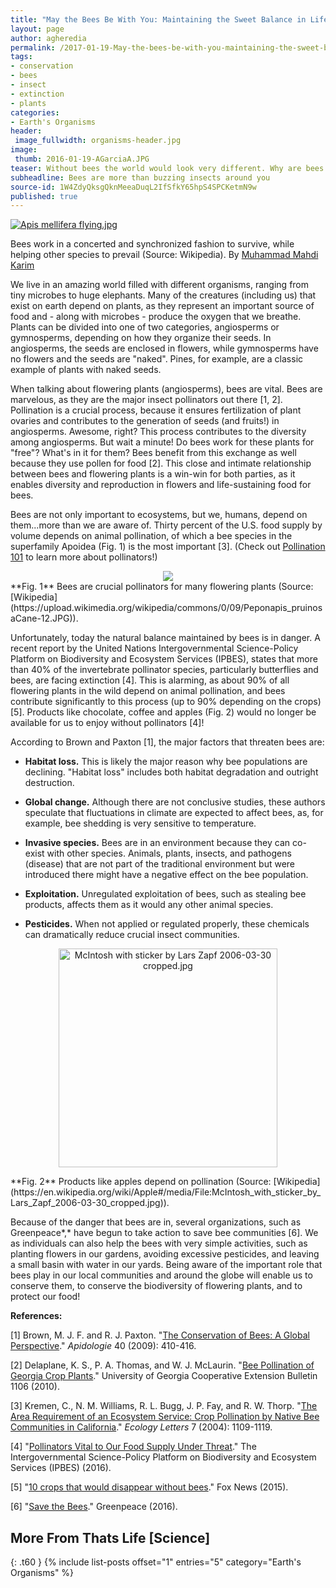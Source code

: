 ```yaml
---
title: "May the Bees Be With You: Maintaining the Sweet Balance in Life"
layout: page
author: agheredia
permalink: /2017-01-19-May-the-bees-be-with-you-maintaining-the-sweet-balance-in-life-AGarciaHeredia/
tags:
- conservation
- bees
- insect
- extinction
- plants
categories:
- Earth's Organisms
header:
 image_fullwidth: organisms-header.jpg
image: 
 thumb: 2016-01-19-AGarciaA.JPG
teaser: Without bees the world would look very different. Why are bees in decline, and what can we do to help them?
subheadline: Bees are more than buzzing insects around you
source-id: 1W4ZdyQksgQknMeeaDuqL2IfSfkY65hpS4SPCKetmN9w
published: true
---
```


<p><a href="https://commons.wikimedia.org/wiki/File:Apis_mellifera_flying.jpg#/media/File:Apis_mellifera_flying.jpg"><img src="https://upload.wikimedia.org/wikipedia/commons/thumb/9/99/Apis_mellifera_flying.jpg/1200px-Apis_mellifera_flying.jpg" alt="Apis mellifera flying.jpg"></a><figcaption>Bees work in a concerted and synchronized fashion to survive, while helping other species to prevail (Source: Wikipedia). By <a href="https://en.wikipedia.org/wiki/File:Apis_mellifera_flying.jpg" class="extiw" title="w:User:Muhammad Mahdi Karim">Muhammad Mahdi Karim</a></figcaption> </p>

We live in an amazing world filled with different organisms, ranging from tiny microbes to huge elephants. Many of the creatures (including us) that exist on earth depend on plants, as they represent an important source of food and - along with microbes - produce the oxygen that we breathe. Plants can be divided into one of two categories, angiosperms or gymnosperms, depending on how they organize their seeds. In angiosperms, the seeds are enclosed in flowers, while gymnosperms have no flowers and the seeds are "naked". Pines, for example, are a classic example of plants with naked seeds. 

When talking about flowering plants (angiosperms), bees are vital. Bees are marvelous, as they are the major insect pollinators out there [1, 2]. Pollination is a crucial process, because it ensures fertilization of plant ovaries and contributes to the generation of seeds (and fruits!) in angiosperms. Awesome, right? This process contributes to the diversity among angiosperms. But wait a minute! Do bees work for these plants for "free"? What's in it for them? Bees benefit from this exchange as well because they use pollen for food [2]. This close and intimate relationship between bees and flowering plants is a win-win for both parties, as it enables diversity and reproduction in flowers and life-sustaining food for bees. 

Bees are not only important to ecosystems, but we, humans, depend on them...more than we are aware of. Thirty percent of the U.S. food supply by volume depends on animal pollination, of which a bee species in the superfamily Apoidea (Fig. 1) is the most important [3]. (Check out [Pollination 101](http://thatslifesci.com.s3-website-us-east-1.amazonaws.com/2017-01-05-Pollination-101-AGuirre/) to learn more about pollinators!)

<div style="text-align:center"><img src ="https://upload.wikimedia.org/wikipedia/commons/0/09/Peponapis_pruinosaCane-12.JPG"/></div>
**Fig. 1** Bees are crucial pollinators for many flowering plants (Source: [Wikipedia](https://upload.wikimedia.org/wikipedia/commons/0/09/Peponapis_pruinosaCane-12.JPG)).

Unfortunately, today the natural balance maintained by bees is in danger. A recent report by the United Nations Intergovernmental Science-Policy Platform on Biodiversity and Ecosystem Services (IPBES), states that more than 40% of the invertebrate pollinator species, particularly butterflies and bees, are facing extinction [4]. This is alarming, as about 90% of all flowering plants in the wild depend on animal pollination, and bees contribute significantly to this process (up to 90% depending on the crops) [5]. Products like chocolate, coffee and apples (Fig. 2) would no longer be available for us to enjoy without pollinators [4]!

According to Brown and Paxton [1], the major factors that threaten bees are:

* **Habitat loss.** This is likely the major reason why bee populations are declining. "Habitat loss" includes both habitat degradation and outright destruction. 

* **Global change.** Although there are not conclusive studies, these authors speculate that fluctuations in climate are expected to affect bees, as, for example, bee shedding is very sensitive to temperature.

* **Invasive species.** Bees are in an environment  because they can co-exist with other species. Animals, plants, insects, and pathogens (disease) that are not part of the traditional environment but were introduced there might have a negative effect on the bee population. 

* **Exploitation.** Unregulated exploitation of bees, such as stealing bee products, affects them as it would any other animal species.

* **Pesticides.** When not applied or regulated properly, these chemicals can dramatically reduce crucial insect communities.

<p align="center"><a href="https://commons.wikimedia.org/wiki/File:McIntosh_with_sticker_by_Lars_Zapf_2006-03-30_cropped.jpg#/media/File:McIntosh_with_sticker_by_Lars_Zapf_2006-03-30_cropped.jpg"><img src="https://upload.wikimedia.org/wikipedia/commons/b/bd/McIntosh_with_sticker_by_Lars_Zapf_2006-03-30_cropped.jpg" alt="McIntosh with sticker by Lars Zapf 2006-03-30 cropped.jpg" height="350" width="350"></a></p>
**Fig. 2** Products like apples depend on pollination (Source: [Wikipedia](https://en.wikipedia.org/wiki/Apple#/media/File:McIntosh_with_sticker_by_Lars_Zapf_2006-03-30_cropped.jpg)). 

Because of the danger that bees are in, several organizations, such as Greenpeace*,* have begun to take action to save bee communities [6]. We as individuals can also help the bees with very simple activities, such as planting flowers in our gardens, avoiding excessive pesticides, and leaving a small basin with water in our yards. Being aware of the important role that bees play in our local communities and around the globe will enable us to conserve them, to conserve the biodiversity of flowering plants, and to protect our food!

**References:**

[1] Brown, M. J. F. and R. J. Paxton. "[The ](http://link.springer.com/article/10.1051%2Fapido%2F2009019)[Conservation of](http://link.springer.com/article/10.1051%2Fapido%2F2009019)[ B](http://link.springer.com/article/10.1051%2Fapido%2F2009019)[ees: A ](http://link.springer.com/article/10.1051%2Fapido%2F2009019)[Global ](http://link.springer.com/article/10.1051%2Fapido%2F2009019)[Perspective](http://link.springer.com/article/10.1051%2Fapido%2F2009019)." *Apidologie* 40 (2009): 410-416. 

[2] Delaplane, K. S., P. A. Thomas, and W. J. McLaurin. "[Bee ](http://athenaeum.libs.uga.edu/bitstream/handle/10724/12165/B1106.pdf?sequence=1)[Pollination of Georgia ](http://athenaeum.libs.uga.edu/bitstream/handle/10724/12165/B1106.pdf?sequence=1)[Crop ](http://athenaeum.libs.uga.edu/bitstream/handle/10724/12165/B1106.pdf?sequence=1)[Plants](http://athenaeum.libs.uga.edu/bitstream/handle/10724/12165/B1106.pdf?sequence=1)." University of Georgia Cooperative Extension Bulletin 1106 (2010).

[3] Kremen, C., N. M. Williams, R. L. Bugg, J. P. Fay, and R. W. Thorp. "[The ](http://onlinelibrary.wiley.com/doi/10.1111/j.1461-0248.2004.00662.x/abstract)[Area ](http://onlinelibrary.wiley.com/doi/10.1111/j.1461-0248.2004.00662.x/abstract)[Requirement of an ](http://onlinelibrary.wiley.com/doi/10.1111/j.1461-0248.2004.00662.x/abstract)[Ecosystem ](http://onlinelibrary.wiley.com/doi/10.1111/j.1461-0248.2004.00662.x/abstract)[Service: ](http://onlinelibrary.wiley.com/doi/10.1111/j.1461-0248.2004.00662.x/abstract)[Crop ](http://onlinelibrary.wiley.com/doi/10.1111/j.1461-0248.2004.00662.x/abstract)[Pollination by ](http://onlinelibrary.wiley.com/doi/10.1111/j.1461-0248.2004.00662.x/abstract)[Native ](http://onlinelibrary.wiley.com/doi/10.1111/j.1461-0248.2004.00662.x/abstract)[Bee ](http://onlinelibrary.wiley.com/doi/10.1111/j.1461-0248.2004.00662.x/abstract)[Communities in California](http://onlinelibrary.wiley.com/doi/10.1111/j.1461-0248.2004.00662.x/abstract)." *Ecology Letters* 7 (2004): 1109-1119. 

[4] "[Pollinators Vital to Our Food Supply Under Threat](http://www.ipbes.net/article/press-release-pollinators-vital-our-food-supply-under-threat)." The Intergovernmental Science-Policy Platform on Biodiversity and Ecosystem Services (IPBES) (2016). 

[5] "[10 crops that would disappear without bees](http://www.foxnews.com/food-drink/2012/07/19/10-crops-that-would-disappear-without-bees.html)." Fox News (2015). 

[6]  "[Save the Bees](http://www.greenpeace.org/usa/sustainable-agriculture/save-the-bees/)." Greenpeace (2016).

## More From Thats Life [Science]
{: .t60 }
{% include list-posts offset="1" entries="5" category="Earth's Organisms" %}

